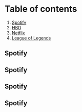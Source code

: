# Table of contents
1. [Spotify](#spotify )
2. [HBO](#hbo)
3. [Netflix](#netflix)
4. [League of Legends](#lol)

## Spotify <a name="spotify"></a>

## Spotify <a name="hbo"></a>

## Spotify <a name="netflix"></a>

## Spotify <a name="lol"></a>

